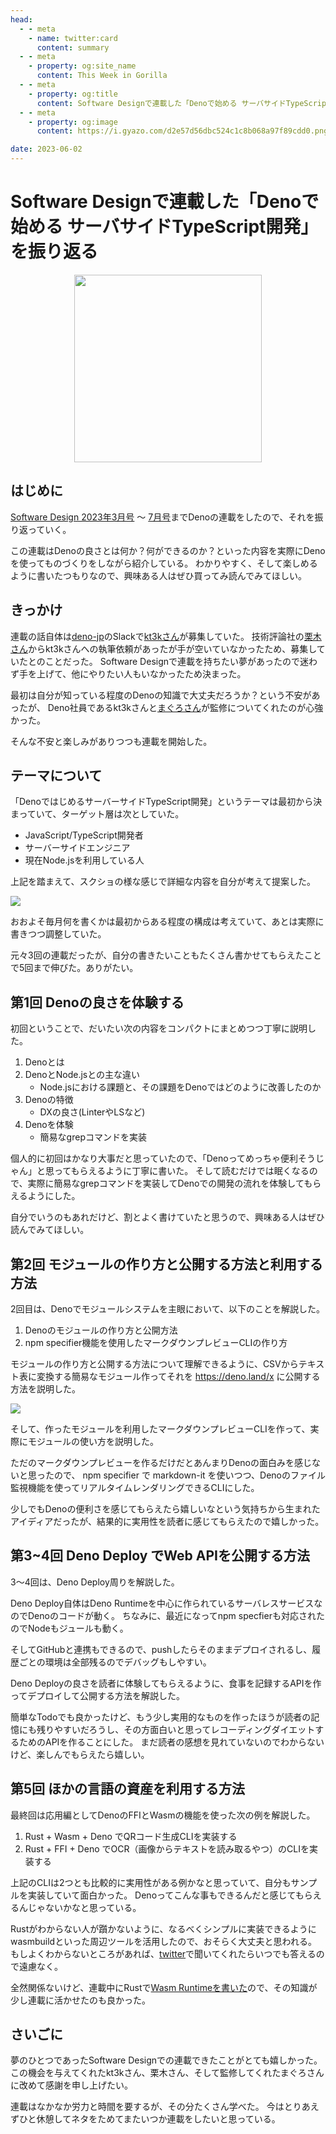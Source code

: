 ```yaml
---
head:
  - - meta
    - name: twitter:card
      content: summary
  - - meta
    - property: og:site_name
      content: This Week in Gorilla
  - - meta
    - property: og:title
      content: Software Designで連載した「Denoで始める サーバサイドTypeScript開発」を振り返る
  - - meta
    - property: og:image
      content: https://i.gyazo.com/d2e57d56dbc524c1c8b068a97f89cdd0.png

date: 2023-06-02
---
```


# Software Designで連載した「Denoで始める サーバサイドTypeScript開発」を振り返る

<a href="https://gihyo.jp/magazine/SD/archive/2023/202307" target="_blank">
  <div align="center">
    <img src="http://image.gihyo.co.jp/assets/images/cover/2023/642307.jpg" width=300>
  </div>
</a>

## はじめに
[Software Design 2023年3月号](https://gihyo.jp/magazine/SD/archive/2023/202303) 〜 [7月号](https://gihyo.jp/magazine/SD/archive/2023/202307)までDenoの連載をしたので、それを振り返っていく。

この連載はDenoの良さとは何か？何ができるのか？といった内容を実際にDenoを使ってものづくりをしながら紹介している。
わかりやすく、そして楽しめるように書いたつもりなので、興味ある人はぜひ買ってみ読んでみてほしい。

## きっかけ
連載の話自体は[deno-jp](https://deno-ja.deno.dev)のSlackで[kt3kさん](https://twitter.com/kt3k)が募集していた。
技術評論社の[栗木さん](https://twitter.com/g_krk3)からkt3kさんへの執筆依頼があったが手が空いていなかったため、募集していたとのことだった。
Software Designで連載を持ちたい夢があったので迷わず手を上げて、他にやりたい人もいなかったため決まった。

最初は自分が知っている程度のDenoの知識で大丈夫だろうか？という不安があったが、
Deno社員であるkt3kさんと[まぐろさん](https://twitter.com/yusuktan)が監修についてくれたのが心強かった。

そんな不安と楽しみがありつつも連載を開始した。

## テーマについて
「DenoではじめるサーバーサイドTypeScript開発」というテーマは最初から決まっていて、ターゲット層は次としていた。

- JavaScript/TypeScript開発者
- サーバーサイドエンジニア
- 現在Node.jsを利用している人

上記を踏まえて、スクショの様な感じで詳細な内容を自分が考えて提案した。

![](https://i.gyazo.com/6a490e2afbc67a3309c64935686aaa85.png)

おおよそ毎月何を書くかは最初からある程度の構成は考えていて、あとは実際に書きつつ調整していた。

元々3回の連載だったが、自分の書きたいこともたくさん書かせてもらえたことで5回まで伸びた。ありがたい。

## 第1回 Denoの良さを体験する
初回ということで、だいたい次の内容をコンパクトにまとめつつ丁寧に説明した。

1. Denoとは
2. DenoとNode.jsとの主な違い
    - Node.jsにおける課題と、その課題をDenoではどのように改善したのか
3. Denoの特徴
    - DXの良さ(LinterやLSなど)
4. Denoを体験
    - 簡易なgrepコマンドを実装

個人的に初回はかなり大事だと思っていたので、「Denoってめっちゃ便利そうじゃん」と思ってもらえるように丁寧に書いた。
そして読むだけでは眠くなるので、実際に簡易なgrepコマンドを実装してDenoでの開発の流れを体験してもらえるようにした。

自分でいうのもあれだけど、割とよく書けていたと思うので、興味ある人はぜひ読んでみてほしい。

## 第2回 モジュールの作り方と公開する方法と利用する方法
2回目は、Denoでモジュールシステムを主眼において、以下のことを解説した。

1. Denoのモジュールの作り方と公開方法
2. npm specifier機能を使用したマークダウンプレビューCLIの作り方

モジュールの作り方と公開する方法について理解できるように、CSVからテキスト表に変換する簡易なモジュール作ってそれを https://deno.land/x に公開する方法を説明した。

![](https://i.gyazo.com/e0e32cf8d1906c06d1c0eda98a4fd4fc.png)

そして、作ったモジュールを利用したマークダウンプレビューCLIを作って、実際にモジュールの使い方を説明した。

ただのマークダウンプレビューを作るだけだとあんまりDenoの面白みを感じないと思ったので、
npm specifier で markdown-it を使いつつ、Denoのファイル監視機能を使ってリアルタイムレンダリングできるCLIにした。

少しでもDenoの便利さを感じてもらえたら嬉しいなという気持ちから生まれたアイディアだったが、結果的に実用性を読者に感じてもらえたので嬉しかった。

## 第3~4回 Deno Deploy でWeb APIを公開する方法
3〜4回は、Deno Deploy周りを解説した。

Deno Deploy自体はDeno Runtimeを中心に作られているサーバレスサービスなのでDenoのコードが動く。
ちなみに、最近になってnpm specfierも対応されたのでNodeもジュールも動く。

そしてGitHubと連携もできるので、pushしたらそのままデプロイされるし、履歴ごとの環境は全部残るのでデバッグもしやすい。

Deno Deployの良さを読者に体験してもらえるように、食事を記録するAPIを作ってデプロイして公開する方法を解説した。

簡単なTodoでも良かったけど、もう少し実用的なものを作ったほうが読者の記憶にも残りやすいだろうし、その方面白いと思ってレコーディングダイエットするためのAPIを作ることにした。
まだ読者の感想を見れていないのでわからないけど、楽しんでもらえたら嬉しい。

## 第5回 ほかの言語の資産を利用する方法
最終回は応用編としてDenoのFFIとWasmの機能を使った次の例を解説した。

1. Rust + Wasm + Deno でQRコード生成CLIを実装する
2. Rust + FFI + Deno でOCR（画像からテキストを読み取るやつ）のCLIを実装する

上記のCLIは2つとも比較的に実用性がある例かなと思っていて、自分もサンプルを実装していて面白かった。
Denoってこんな事もできるんだと感じてもらえるんじゃないかなと思っている。

Rustがわからない人が躓かないように、なるべくシンプルに実装できるようにwasmbuildといった周辺ツールを活用したので、おそらく大丈夫と思われる。
もしよくわからないところがあれば、[twitter](https://twitter.com/gorilla0513)で聞いてくれたらいつでも答えるので遠慮なく。

全然関係ないけど、連載中にRustで[Wasm Runtimeを書いた](https://zenn.dev/skanehira/articles/2023-04-23-rust-wasm-runtime)ので、その知識が少し連載に活かせたのも良かった。

## さいごに
夢のひとつであったSoftware Designでの連載できたことがとても嬉しかった。
この機会を与えてくれたkt3kさん、栗木さん、そして監修してくれたまぐろさんに改めて感謝を申し上げたい。

連載はなかなか労力と時間を要するが、その分たくさん学べた。
今はとりあえずひと休憩してネタをためてまたいつか連載をしたいと思っている。
